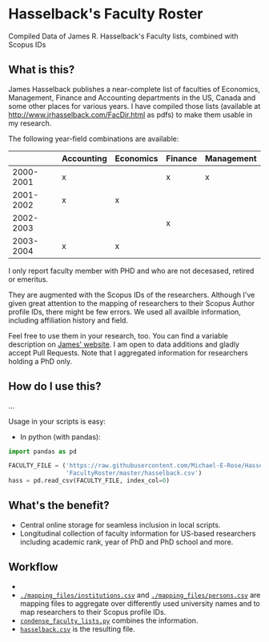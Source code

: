 # Hasselback's Faculty Roster
Compiled Data of James R. Hasselback's Faculty lists, combined with Scopus IDs

## What is this?
James Hasselback publishes a near-complete list of faculties of Economics, Management, Finance and Accounting departments in the US, Canada and some other places for various years.  I have compiled those lists (available at http://www.jrhasselback.com/FacDir.html as pdfs) to make them usable in my research.

The following year-field combinations are available:

|           | Accounting | Economics | Finance | Management |
|-----------|------------|-----------|---------|------------|
| 2000-2001 |     x      |           |    x    |      x     |
| 2001-2002 |     x      |     x     |         |            |
| 2002-2003 |            |           |    x    |            |
| 2003-2004 |     x      |     x     |         |            |

I only report faculty member with PHD and who are not decesased, retired or emeritus.

They are augmented with the Scopus IDs of the researchers.  Although I've given great attention to the mapping of researchers to their Scopus Author profile IDs, there might be few errors.  We used all availble information, including affiliation history and field.

Feel free to use them in your research, too.  You can find a variable description on [James' website](http://www.jrhasselback.com/AtgDir.html).  I am open to data additions and gladly accept Pull Requests.  Note that I aggregated information for researchers holding a PhD only.

## How do I use this?

...

Usage in your scripts is easy:

* In python (with pandas):
```python
import pandas as pd

FACULTY_FILE = ('https://raw.githubusercontent.com/Michael-E-Rose/Hasselback'
                'FacultyRoster/master/hasselback.csv')
hass = pd.read_csv(FACULTY_FILE, index_col=0)
```

<!-- * In R:
```R
...
``` -->

<!-- * In Stata:
```Stata
...
```
 -->
## What's the benefit?
- Central online storage for seamless inclusion in local scripts.
- Longitudinal collection of faculty information for US-based researchers including academic rank, year of PhD and PhD school and more.

## Workflow
- 
- [`./mapping_files/institutions.csv`](./mapping_files/institutions.csv) and [`./mapping_files/persons.csv`](./mapping_files/persons.csv) are mapping files to aggregate over differently used university names and to map researchers to their Scopus profile IDs.
- [`condense_faculty_lists.py`](condense_faculty_lists.py) combines the information.
- [`hasselback.csv`](hasselback.csv) is the resulting file.
